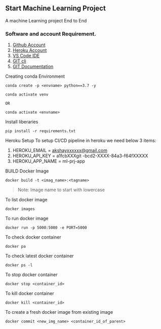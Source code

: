 ## Start Machine Learning Project
A machine Learning project End to End

### Software and account Requirement.

1. [Github Account](https://github.com)
2. [Heroku Account](https://dashboard.heroku.com/login)
3. [VS Code IDE](https://code.visualstudio.com/download)
4. [GIT cli](https://git-scm.com/downloads)
5. [GIT Documentation](https://git-scm.com/docs/gittutorial)

Creating conda Environment
```
conda create -p <envname> python==3.7 -y

conda activate venv

OR

conda activate <envname>

```

Install liberaries
```
pip install -r requirements.txt

```

Heroku Setup
To setup CI/CD pipeline in heroku we need below 3 items:
1. HEROKU_EMAIL =  akshayxxxxxx@gmail.com
2. HEROKU_API_KEY = a1fcbXXXgit -bcd2-XXXX-84a3-f64fXXXXX
3. HEROKU_APP_NAME = ml-prj-app

BUILD Docker Image
```
docker build -t <imag_name>:<tagname>

```
>Note: Image name to start with lowercase

To list docker image
```
docker images
```

To run docker image
```
docker run -p 5000:5000 -e PORT=5000 

```

To check docker container
```
docker pa

```

To check latest docker container
```
docker ps -l
```

To stop docker container
```
docker stop <container_id>
```

To kill docker container
```
docker kill <container_id>
```

To create a fresh docker image from existing image
```
docker commit <new_img_name> <container_id_of_parent>
```
